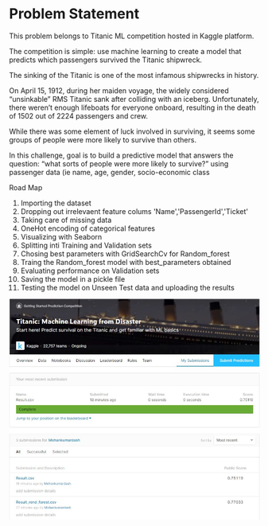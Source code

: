 # Problem Statement
This problem belongs to Titanic ML competition hosted in Kaggle platform.

The competition is simple: use machine learning to create a model that predicts which passengers survived the Titanic shipwreck.

The sinking of the Titanic is one of the most infamous shipwrecks in history.

On April 15, 1912, during her maiden voyage, the widely considered “unsinkable” RMS Titanic sank after colliding with an iceberg. Unfortunately, there weren’t enough lifeboats for everyone onboard, resulting in the death of 1502 out of 2224 passengers and crew.

While there was some element of luck involved in surviving, it seems some groups of people were more likely to survive than others.

In this challenge, goal is to build a predictive model that answers the question: “what sorts of people were more likely to survive?” using passenger data (ie name, age, gender, socio-economic class

Road Map
1. Importing the dataset
2. Dropping out irrelevaent feature colums 'Name','PassengerId','Ticket'
3. Taking care of missing data
4. OneHot encoding of categorical features
5. Visualizing with Seaborn
6. Splitting inti Training and Validation sets
7. Chosing best parameters with GridSearchCv for Random_forest
8. Traing the Random_forest model with best_parameters obtained
9. Evaluating performance on Validation sets
10. Saving the model in a pickle file
11. Testing the model on Unseen Test data and uploading the results









![Performance of the model](Images/scores.JPG)
